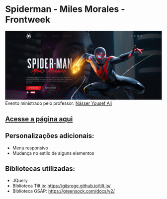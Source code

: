 # Spiderman - Miles Morales - Frontweek

![Spiderman Miles Morales page](https://github.com/MicaelRiboura/spiderman-miles-morales/blob/main/screenshots/screeshot-spiderman.png)
Evento ministrado pelo professor: [Násser Yousef Ali](https://www.youtube.com/channel/UCiHkIXtKHLHbyBs352UI6QQ)
## [Acesse a página aqui](https://micaelriboura.github.io/spiderman-miles-morales/index.html)

## Personalizações adicionais:
 - Menu responsivo
 - Mudança no estilo de alguns elementos

 ## Bibliotecas utilizadas:
- JQuery
- Biblioteca Tilt.js: https://gijsroge.github.io/tilt.js/​
- Biblioteca GSAP: https://greensock.com/docs/v2/


